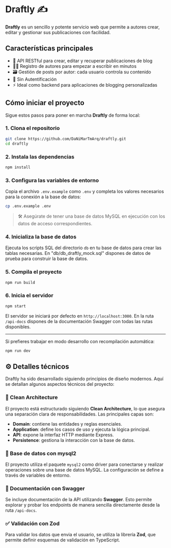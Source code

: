 # Draftly ✍️

**Draftly** es un sencillo y potente servicio web que permite a autores crear, editar y gestionar sus publicaciones con facilidad.

## Características principales

- 📝 API RESTful para crear, editar y recuperar publicaciones de blog
- 🧑‍💻 Registro de autores para empezar a escribir en minutos
- 🗃️ Gestión de posts por autor: cada usuario controla su contenido
- 🔐 Sin Autentificación
- ⚡ Ideal como backend para aplicaciones de blogging personalizadas

## Cómo iniciar el proyecto

Sigue estos pasos para poner en marcha **Draftly** de forma local:

### 1. Clona el repositorio

```bash
git clone https://github.com/DaNiMarTmArq/draftly.git
cd draftly
```

### 2. Instala las dependencias

```bash
npm install
```

### 3. Configura las variables de entorno

Copia el archivo `.env.example` como `.env` y completa los valores necesarios para la conexión a la base de datos:

```bash
cp .env.example .env
```

> 🛠️ Asegúrate de tener una base de datos MySQL en ejecución con los datos de acceso correspondientes.

### 4. Inicializa la base de datos

Ejecuta los scripts SQL del directorio `db` en tu base de datos para crear las tablas necesarias. En "db/db_draftly_mock.sql" dispones de datos de prueba para construir la base de datos.

### 5. Compila el proyecto

```bash
npm run build
```

### 6. Inicia el servidor

```bash
npm start
```

El servidor se iniciará por defecto en `http://localhost:3000`.
En la ruta `/api-docs` dispones de la documentación Swagger con todas las rutas disponibles.

---

Si prefieres trabajar en modo desarrollo con recompilación automática:

```bash
npm run dev
```

## ⚙️ Detalles técnicos

Draftly ha sido desarrollado siguiendo principios de diseño modernos. Aquí se detallan algunos aspectos técnicos del proyecto:

### 🧱 Clean Architecture

El proyecto está estructurado siguiendo **Clean Architecture**, lo que asegura una separación clara de responsabilidades. Las principales capas son:

- **Domain**: contiene las entidades y reglas esenciales.
- **Application**: define los casos de uso y ejecuta la lógica principal.
- **API**: expone la interfaz HTTP mediante Express.
- **Persistence**: gestiona la interacción con la base de datos.

### 🐬 Base de datos con mysql2

El proyecto utiliza el paquete `mysql2` como driver para conectarse y realizar operaciones sobre una base de datos MySQL. La configuración se define a través de variables de entorno.

### 📘 Documentación con Swagger

Se incluye documentación de la API utilizando **Swagger**. Esto permite explorar y probar los endpoints de manera sencilla directamente desde la ruta `/api-docs`.

### ✅ Validación con Zod

Para validar los datos que envia el usuario, se utiliza la librería **Zod**, que permite definir esquemas de validación en TypeScript.
